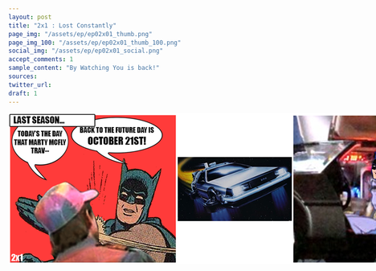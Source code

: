 ```yaml
---
layout: post
title: "2x1 : Lost Constantly"
page_img: "/assets/ep/ep02x01_thumb.png"
page_img_100: "/assets/ep/ep02x01_thumb_100.png"
social_img: "/assets/ep/ep02x01_social.png"
accept_comments: 1
sample_content: "By Watching You is back!"
sources: 
twitter_url:
draft: 1
---
```



<div style="margin-left: auto; margin-right: auto; width: 900px;">
  <img src="/assets/ep2/ep02x01.png" alt="Welcome Back" style="width: 900px" />
</div>

<div style="display: none">
  Script:

</div>

